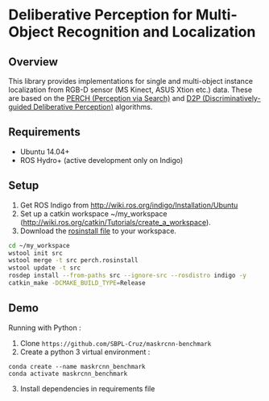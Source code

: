 # Deliberative Perception for Multi-Object Recognition and Localization

Overview
--------
This library provides implementations for single and multi-object instance localization from RGB-D sensor (MS Kinect, ASUS Xtion etc.) data. These are based on the <a href="http://www.cs.cmu.edu/~venkatrn/papers/icra16a.pdf">PERCH (Perception via Search)</a> and <a href="http://www.cs.cmu.edu/~venkatrn/papers/rss16.pdf">D2P (Discriminatively-guided Deliberative Perception)</a> algorithms.

Requirements
------------
- Ubuntu 14.04+
- ROS Hydro+ (active development only on Indigo)

Setup
-----

1. Get ROS Indigo from http://wiki.ros.org/indigo/Installation/Ubuntu
2. Set up a catkin workspace ~/my_workspace (http://wiki.ros.org/catkin/Tutorials/create_a_workspace).
3. Download the <a href="https://raw.githubusercontent.com/venkatrn/perception/master/perch.rosinstall" download="perch.rosinstall">rosinstall file</a> to your workspace.

```bash
cd ~/my_workspace
wstool init src
wstool merge -t src perch.rosinstall
wstool update -t src
rosdep install --from-paths src --ignore-src --rosdistro indigo -y
catkin_make -DCMAKE_BUILD_TYPE=Release
```

Demo
----
Running with Python :
1. Clone ```https://github.com/SBPL-Cruz/maskrcnn-benchmark```
2. Create a python 3 virtual environment :
```
conda create --name maskrcnn_benchmark
conda activate maskrcnn_benchmark
```
3. Install dependencies in requirements file
